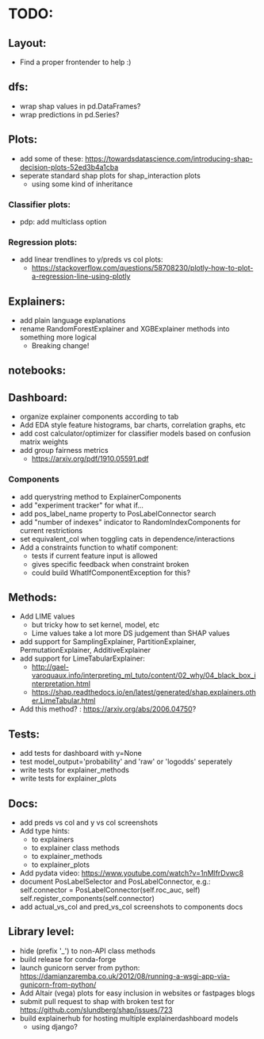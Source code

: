 
# TODO:

## Layout:
- Find a proper frontender to help :)

## dfs:
- wrap shap values in pd.DataFrames?
- wrap predictions in pd.Series?

## Plots:
- add some of these:
    https://towardsdatascience.com/introducing-shap-decision-plots-52ed3b4a1cba
- seperate standard shap plots for shap_interaction plots 
    - using some kind of inheritance

### Classifier plots:
- pdp: add multiclass option

### Regression plots:
- add linear trendlines to y/preds vs col plots:
    - https://stackoverflow.com/questions/58708230/plotly-how-to-plot-a-regression-line-using-plotly


## Explainers:
- add plain language explanations
- rename RandomForestExplainer and XGBExplainer methods into something more logical
    - Breaking change!


## notebooks:


## Dashboard:
- organize explainer components according to tab
- Add EDA style feature histograms, bar charts, correlation graphs, etc
- add cost calculator/optimizer for classifier models based on confusion matrix weights
- add group fairness metrics
    - https://arxiv.org/pdf/1910.05591.pdf


### Components
- add querystring method to ExplainerComponents
- add "experiment tracker" for what if...
- add pos_label_name property to PosLabelConnector search
- add "number of indexes" indicator to RandomIndexComponents for current restrictions
- set equivalent_col when toggling cats in dependence/interactions
- Add a constraints function to whatif component:
    - tests if current feature input is allowed
    - gives specific feedback when constraint broken
    - could build WhatIfComponentException for this?

## Methods:
- Add LIME values
    - but tricky how to set kernel, model, etc
    - Lime values take a lot more DS judgement than SHAP values
- add support for SamplingExplainer, PartitionExplainer, PermutationExplainer, AdditiveExplainer
- add support for LimeTabularExplainer:
    - http://gael-varoquaux.info/interpreting_ml_tuto/content/02_why/04_black_box_interpretation.html
    - https://shap.readthedocs.io/en/latest/generated/shap.explainers.other.LimeTabular.html
- Add this method? : https://arxiv.org/abs/2006.04750?

## Tests:
- add tests for dashboard with y=None
- test model_output='probability' and 'raw' or 'logodds' seperately
- write tests for explainer_methods
- write tests for explainer_plots

## Docs:
- add preds vs col and y vs col screenshots
- Add type hints:
    - to explainers
    - to explainer class methods
    - to explainer_methods
    - to explainer_plots
- Add pydata video: https://www.youtube.com/watch?v=1nMlfrDvwc8
- document PosLabelSelector and PosLabelConnector, e.g.:
        self.connector = PosLabelConnector(self.roc_auc, self)
        self.register_components(self.connector)
- add actual_vs_col and pred_vs_col screenshots to components docs

## Library level:
- hide (prefix '_') to non-API class methods
- build release for conda-forge
- launch gunicorn server from python:
    https://damianzaremba.co.uk/2012/08/running-a-wsgi-app-via-gunicorn-from-python/
- Add Altair (vega) plots for easy inclusion in websites or fastpages blogs
- submit pull request to shap with broken test for https://github.com/slundberg/shap/issues/723
- build explainerhub for hosting multiple explainerdashboard models
    - using django?